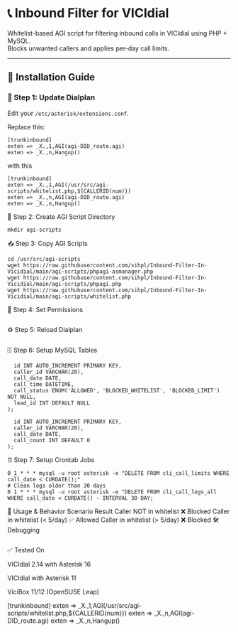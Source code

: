# 📞 Inbound Filter for VICIdial

Whitelist-based AGI script for filtering inbound calls in VICIdial using PHP + MySQL.  
Blocks unwanted callers and applies per-day call limits.

---

## 💪 Installation Guide

### 🔧 Step 1: Update Dialplan
Edit your `/etc/asterisk/extensions.conf`.

Replace this:
```asterisk
[trunkinbound]
exten => _X.,1,AGI(agi-DID_route.agi)
exten => _X.,n,Hangup()
```
with this
```asterisk
[trunkinbound]
exten => _X.,1,AGI(/usr/src/agi-scripts/whitelist.php,${CALLERID(num)})
exten => _X.,n,AGI(agi-DID_route.agi)
exten => _X.,n,Hangup()
```

📂 Step 2: Create AGI Script Directory
```cd /usr/src/
mkdir agi-scripts
```
📥 Step 3: Copy AGI Scripts
```cd /usr/src/agi-scripts
cd /usr/src/agi-scripts
wget https://raw.githubusercontent.com/sihpl/Inbound-Filter-In-Vicidial/main/agi-scripts/phpagi-asmanager.php
wget https://raw.githubusercontent.com/sihpl/Inbound-Filter-In-Vicidial/main/agi-scripts/phpagi.php
wget https://raw.githubusercontent.com/sihpl/Inbound-Filter-In-Vicidial/main/agi-scripts/whitelist.php
```
🔑 Step 4: Set Permissions
```chmod -R 755 /usr/src/agi-scripts/*.php
```
♻️ Step 5: Reload Dialplan
```asterisk -rx "dialplan reload"
```
🗄️ Step 6: Setup MySQL Tables
```CREATE TABLE cli_call_logs_all (
  id INT AUTO_INCREMENT PRIMARY KEY,
  caller_id VARCHAR(20),
  call_date DATE,
  call_time DATETIME,
  call_status ENUM('ALLOWED', 'BLOCKED_WHITELIST', 'BLOCKED_LIMIT') NOT NULL,
  lead_id INT DEFAULT NULL
);
```

```CREATE TABLE cli_call_limits (
  id INT AUTO_INCREMENT PRIMARY KEY,
  caller_id VARCHAR(20),
  call_date DATE,
  call_count INT DEFAULT 0
);
```
⏰ Step 7: Setup Crontab Jobs
```# Reset call limits daily
0 1 * * * mysql -u root asterisk -e "DELETE FROM cli_call_limits WHERE call_date < CURDATE();"
# Clean logs older than 30 days
0 1 * * * mysql -u root asterisk -e "DELETE FROM cli_call_logs_all WHERE call_date < CURDATE() - INTERVAL 30 DAY;
```
🔎 Usage & Behavior
Scenario	Result
Caller NOT in whitelist	❌ Blocked
Caller in whitelist (< 5/day)	✅ Allowed
Caller in whitelist (> 5/day)	❌ Blocked
🛠️ Debugging
```tail -f /tmp/whitelist.log
```
✅ Tested On

VICIdial 2.14 with Asterisk 16

VICIdial with Asterisk 11

ViciBox 11/12 (OpenSUSE Leap)

[trunkinbound]
exten => _X.,1,AGI(/usr/src/agi-scripts/whitelist.php,${CALLERID(num)})
exten => _X.,n,AGI(agi-DID_route.agi)
exten => _X.,n,Hangup()

